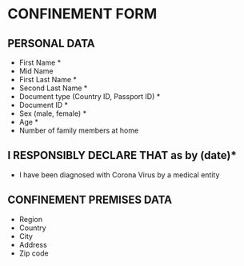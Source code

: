 # CONFINEMENT FORM
## PERSONAL DATA
* First Name * 
* Mid Name 
* First Last Name * 
* Second Last Name * 
* Document type (Country ID, Passport ID) * 
* Document ID * 
* Sex (male, female) * 
* Age * 
* Number of family members at home

## I RESPONSIBLY DECLARE THAT as by (date)*
* I have been diagnosed with Corona Virus by a medical entity 

## CONFINEMENT PREMISES DATA
* Region
* Country
* City
* Address
* Zip code
